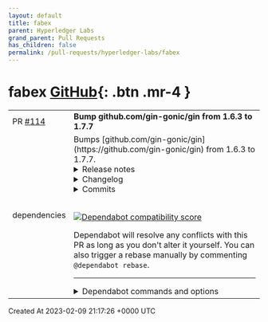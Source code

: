 ```yaml
---
layout: default
title: fabex
parent: Hyperledger Labs
grand_parent: Pull Requests
has_children: false
permalink: /pull-requests/hyperledger-labs/fabex
---
```


# fabex <span class="fs-3 right-align">[GitHub](https://github.com/hyperledger-labs/fabex){: .btn .mr-4 }</span>


<div>
    <table>
        <tr>
            <td>
                PR <a href="https://github.com/hyperledger-labs/fabex/pull/114" class=".btn">#114</a>
            </td>
            <td>
                <b>
                    Bump github.com/gin-gonic/gin from 1.6.3 to 1.7.7
                </b>
            </td>
        </tr>
        <tr>
            <td>
                <span class="chip">dependencies</span>
            </td>
            <td>
                Bumps [github.com/gin-gonic/gin](https://github.com/gin-gonic/gin) from 1.6.3 to 1.7.7.
<details>
<summary>Release notes</summary>
<p><em>Sourced from <a href="https://github.com/gin-gonic/gin/releases">github.com/gin-gonic/gin's releases</a>.</em></p>
<blockquote>
<h2>Release v1.7.7</h2>
<h3>BUGFIXES</h3>
<ul>
<li>Fixed X-Forwarded-For unsafe handling of CVE-2020-28483 <a href="https://github-redirect.dependabot.com/gin-gonic/gin/pull/2844">#2844</a>, closed issue <a href="https://github-redirect.dependabot.com/gin-gonic/gin/issues/2862">#2862</a></li>
<li>Tree: updated the code logic for <code>latestNode</code> <a href="https://github-redirect.dependabot.com/gin-gonic/gin/pull/2897">#2897</a>, closed issue <a href="https://github-redirect.dependabot.com/gin-gonic/gin/issues/2894">#2894</a> <a href="https://github-redirect.dependabot.com/gin-gonic/gin/issues/2878">#2878</a></li>
<li>Tree: fixed the misplacement of adding slashes <a href="https://github-redirect.dependabot.com/gin-gonic/gin/pull/2847">#2847</a>, closed issue <a href="https://github-redirect.dependabot.com/gin-gonic/gin/issues/2843">#2843</a></li>
<li>Tree: fixed tsr with mixed static and wildcard paths <a href="https://github-redirect.dependabot.com/gin-gonic/gin/pull/2924">#2924</a>, closed issue <a href="https://github-redirect.dependabot.com/gin-gonic/gin/issues/2918">#2918</a></li>
</ul>
<h3>ENHANCEMENTS</h3>
<ul>
<li>TrustedProxies: make it backward-compatible <a href="https://github-redirect.dependabot.com/gin-gonic/gin/pull/2887">#2887</a>, closed issue <a href="https://github-redirect.dependabot.com/gin-gonic/gin/issues/2819">#2819</a></li>
<li>TrustedPlatform: provide custom options for another CDN services <a href="https://github-redirect.dependabot.com/gin-gonic/gin/pull/2906">#2906</a></li>
</ul>
<h3>DOCS</h3>
<ul>
<li>NoMethod: added usage annotation (<a href="https://github-redirect.dependabot.com/gin-gonic/gin/pull/2832#issuecomment-929954463">#2832</a>)</li>
</ul>
<h2>Release v1.7.6</h2>
<p>Handle pre release v1.7.5 error, so release v1.7.6 but still use v1.7.4 codes.</p>
<h2>bump new release to fix checksum mismatch</h2>
<p>No release notes provided.</p>
<h2>v1.7.3</h2>
<h3>BUGFIXES</h3>
<ul>
<li>fix level 1 router match <a href="https://github-redirect.dependabot.com/gin-gonic/gin/issues/2767">#2767</a>, <a href="https://github-redirect.dependabot.com/gin-gonic/gin/issues/2796">#2796</a></li>
</ul>
<h2>release v1.7.2</h2>
<h3>BUGFIXES</h3>
<ul>
<li>Fix conflict between param and exact path <a href="https://github-redirect.dependabot.com/gin-gonic/gin/issues/2706">#2706</a>. Close issue <a href="https://github-redirect.dependabot.com/gin-gonic/gin/issues/2682">#2682</a> <a href="https://github-redirect.dependabot.com/gin-gonic/gin/issues/2696">#2696</a>.</li>
</ul>
<h2>v1.7.1</h2>
<h3>BUGFIXES</h3>
<ul>
<li>fix: data race with trustedCIDRs from <a href="https://github-redirect.dependabot.com/gin-gonic/gin/issues/2674">#2674</a>(<a href="https://github-redirect.dependabot.com/gin-gonic/gin/pull/2675">#2675</a>)</li>
</ul>
<h2>Release v1.7.0</h2>
<h3>BUGFIXES</h3>
<ul>
<li>fix compile error from <a href="https://github-redirect.dependabot.com/gin-gonic/gin/pull/2572">#2572</a> (<a href="https://github-redirect.dependabot.com/gin-gonic/gin/pull/2600">#2600</a>)</li>
<li>fix: print headers without Authorization header on broken pipe (<a href="https://github-redirect.dependabot.com/gin-gonic/gin/pull/2528">#2528</a>)</li>
<li>fix(tree): reassign fullpath when register new node (<a href="https://github-redirect.dependabot.com/gin-gonic/gin/pull/2366">#2366</a>)</li>
</ul>
<h3>ENHANCEMENTS</h3>
<ul>
<li>Support params and exact routes without creating conflicts (<a href="https://github-redirect.dependabot.com/gin-gonic/gin/pull/2663">#2663</a>)</li>
<li>chore: improve render string performance (<a href="https://github-redirect.dependabot.com/gin-gonic/gin/pull/2365">#2365</a>)</li>
<li>Sync route tree to httprouter latest code (<a href="https://github-redirect.dependabot.com/gin-gonic/gin/pull/2368">#2368</a>)</li>
</ul>
<!-- raw HTML omitted -->
</blockquote>
<p>... (truncated)</p>
</details>
<details>
<summary>Changelog</summary>
<p><em>Sourced from <a href="https://github.com/gin-gonic/gin/blob/master/CHANGELOG.md">github.com/gin-gonic/gin's changelog</a>.</em></p>
<blockquote>
<h2>Gin v1.7.7</h2>
<h3>BUGFIXES</h3>
<ul>
<li>Fixed X-Forwarded-For unsafe handling of CVE-2020-28483 <a href="https://github-redirect.dependabot.com/gin-gonic/gin/pull/2844">#2844</a>, closed issue <a href="https://github-redirect.dependabot.com/gin-gonic/gin/issues/2862">#2862</a>.</li>
<li>Tree: updated the code logic for <code>latestNode</code> <a href="https://github-redirect.dependabot.com/gin-gonic/gin/pull/2897">#2897</a>, closed issue <a href="https://github-redirect.dependabot.com/gin-gonic/gin/issues/2894">#2894</a> <a href="https://github-redirect.dependabot.com/gin-gonic/gin/issues/2878">#2878</a>.</li>
<li>Tree: fixed the misplacement of adding slashes <a href="https://github-redirect.dependabot.com/gin-gonic/gin/pull/2847">#2847</a>, closed issue <a href="https://github-redirect.dependabot.com/gin-gonic/gin/issues/2843">#2843</a>.</li>
<li>Tree: fixed tsr with mixed static and wildcard paths <a href="https://github-redirect.dependabot.com/gin-gonic/gin/pull/2924">#2924</a>, closed issue <a href="https://github-redirect.dependabot.com/gin-gonic/gin/issues/2918">#2918</a>.</li>
</ul>
<h3>ENHANCEMENTS</h3>
<ul>
<li>TrustedProxies: make it backward-compatible <a href="https://github-redirect.dependabot.com/gin-gonic/gin/pull/2887">#2887</a>, closed issue <a href="https://github-redirect.dependabot.com/gin-gonic/gin/issues/2819">#2819</a>.</li>
<li>TrustedPlatform: provide custom options for another CDN services <a href="https://github-redirect.dependabot.com/gin-gonic/gin/pull/2906">#2906</a>.</li>
</ul>
<h3>DOCS</h3>
<ul>
<li>NoMethod: added usage annotation (<a href="https://github-redirect.dependabot.com/gin-gonic/gin/pull/2832#issuecomment-929954463">#2832</a>).</li>
</ul>
<h2>Gin v1.7.6</h2>
<h3>BUGFIXES</h3>
<ul>
<li>bump new release to fix v1.7.5 release error by using v1.7.4 codes.</li>
</ul>
<h2>Gin v1.7.4</h2>
<h3>BUGFIXES</h3>
<ul>
<li>bump new release to fix checksum mismatch</li>
</ul>
<h2>Gin v1.7.3</h2>
<h3>BUGFIXES</h3>
<ul>
<li>fix level 1 router match <a href="https://github-redirect.dependabot.com/gin-gonic/gin/issues/2767">#2767</a>, <a href="https://github-redirect.dependabot.com/gin-gonic/gin/issues/2796">#2796</a></li>
</ul>
<h2>Gin v1.7.2</h2>
<h3>BUGFIXES</h3>
<ul>
<li>Fix conflict between param and exact path <a href="https://github-redirect.dependabot.com/gin-gonic/gin/issues/2706">#2706</a>. Close issue <a href="https://github-redirect.dependabot.com/gin-gonic/gin/issues/2682">#2682</a> <a href="https://github-redirect.dependabot.com/gin-gonic/gin/issues/2696">#2696</a>.</li>
</ul>
<h2>Gin v1.7.1</h2>
<h3>BUGFIXES</h3>
<ul>
<li>fix: data race with trustedCIDRs from <a href="https://github-redirect.dependabot.com/gin-gonic/gin/issues/2674">#2674</a>(<a href="https://github-redirect.dependabot.com/gin-gonic/gin/pull/2675">#2675</a>)</li>
</ul>
<h2>Gin v1.7.0</h2>
<!-- raw HTML omitted -->
</blockquote>
<p>... (truncated)</p>
</details>
<details>
<summary>Commits</summary>
<ul>
<li><a href="https://github.com/gin-gonic/gin/commit/84d927b8ad57ed9e1cda240b41fa2eed55066103"><code>84d927b</code></a> chore(docs): Bump to v1.7.7 (<a href="https://github-redirect.dependabot.com/gin-gonic/gin/issues/2952">#2952</a>)</li>
<li><a href="https://github.com/gin-gonic/gin/commit/2d3572ae5c66ebcb9f83ebc1fb0882b3201608cd"><code>2d3572a</code></a> Update version.go (<a href="https://github-redirect.dependabot.com/gin-gonic/gin/issues/2923">#2923</a>)</li>
<li><a href="https://github.com/gin-gonic/gin/commit/ae6f7a30475ec4c04eb05bbff0454c2ba4c8015e"><code>ae6f7a3</code></a> fix tsr with mixed static and wildcard paths (<a href="https://github-redirect.dependabot.com/gin-gonic/gin/issues/2924">#2924</a>)</li>
<li><a href="https://github.com/gin-gonic/gin/commit/bb945cfa1cb6eac02bbe308dc509bd598502c16f"><code>bb945cf</code></a> fix the misplacement of adding slashes (<a href="https://github-redirect.dependabot.com/gin-gonic/gin/issues/2847">#2847</a>)</li>
<li><a href="https://github.com/gin-gonic/gin/commit/a3f087277fabe5d7498ce867d2eebec379460dcd"><code>a3f0872</code></a> Provide custom options of TrustedPlatform for another CDN services (<a href="https://github-redirect.dependabot.com/gin-gonic/gin/issues/2906">#2906</a>)</li>
<li><a href="https://github.com/gin-gonic/gin/commit/b5ad462601eac5cf23095c9ecf419be164497748"><code>b5ad462</code></a> Update the code logic for latestNode in tree.go (<a href="https://github-redirect.dependabot.com/gin-gonic/gin/issues/2897">#2897</a>)</li>
<li><a href="https://github.com/gin-gonic/gin/commit/3b555a560534ca3114515c4b32737ba51b10392c"><code>3b555a5</code></a> ClientIP: check every proxy for trustiness (<a href="https://github-redirect.dependabot.com/gin-gonic/gin/issues/2844">#2844</a>)</li>
<li><a href="https://github.com/gin-gonic/gin/commit/fc5d6dd1135f1cc66d8923f06aadb3cfc49ec0b5"><code>fc5d6dd</code></a> Tidy: Complete TrustedProxies feature (<a href="https://github-redirect.dependabot.com/gin-gonic/gin/issues/2887">#2887</a>)</li>
<li><a href="https://github.com/gin-gonic/gin/commit/7d2091402e990ff7ffffe8446554ab8449db1a95"><code>7d20914</code></a> Quick Fix c.ClientIP() mistakely parsing to 127.0.0.1 for who not using r.Run...</li>
<li><a href="https://github.com/gin-gonic/gin/commit/4ad9526095f7f01672d89e365f0f55c5d6cba272"><code>4ad9526</code></a> Fix grammatical and spelling errors in context.go (<a href="https://github-redirect.dependabot.com/gin-gonic/gin/issues/2883">#2883</a>)</li>
<li>Additional commits viewable in <a href="https://github.com/gin-gonic/gin/compare/v1.6.3...v1.7.7">compare view</a></li>
</ul>
</details>
<br />


[![Dependabot compatibility score](https://dependabot-badges.githubapp.com/badges/compatibility_score?dependency-name=github.com/gin-gonic/gin&package-manager=go_modules&previous-version=1.6.3&new-version=1.7.7)](https://docs.github.com/en/github/managing-security-vulnerabilities/about-dependabot-security-updates#about-compatibility-scores)

Dependabot will resolve any conflicts with this PR as long as you don't alter it yourself. You can also trigger a rebase manually by commenting `@dependabot rebase`.

[//]: # (dependabot-automerge-start)
[//]: # (dependabot-automerge-end)

---

<details>
<summary>Dependabot commands and options</summary>
<br />

You can trigger Dependabot actions by commenting on this PR:
- `@dependabot rebase` will rebase this PR
- `@dependabot recreate` will recreate this PR, overwriting any edits that have been made to it
- `@dependabot merge` will merge this PR after your CI passes on it
- `@dependabot squash and merge` will squash and merge this PR after your CI passes on it
- `@dependabot cancel merge` will cancel a previously requested merge and block automerging
- `@dependabot reopen` will reopen this PR if it is closed
- `@dependabot close` will close this PR and stop Dependabot recreating it. You can achieve the same result by closing it manually
- `@dependabot ignore this major version` will close this PR and stop Dependabot creating any more for this major version (unless you reopen the PR or upgrade to it yourself)
- `@dependabot ignore this minor version` will close this PR and stop Dependabot creating any more for this minor version (unless you reopen the PR or upgrade to it yourself)
- `@dependabot ignore this dependency` will close this PR and stop Dependabot creating any more for this dependency (unless you reopen the PR or upgrade to it yourself)
- `@dependabot use these labels` will set the current labels as the default for future PRs for this repo and language
- `@dependabot use these reviewers` will set the current reviewers as the default for future PRs for this repo and language
- `@dependabot use these assignees` will set the current assignees as the default for future PRs for this repo and language
- `@dependabot use this milestone` will set the current milestone as the default for future PRs for this repo and language

You can disable automated security fix PRs for this repo from the [Security Alerts page](https://github.com/hyperledger-labs/fabex/network/alerts).

</details>
            </td>
        </tr>
    </table>
    <div class="right-align">
        Created At 2023-02-09 21:17:26 +0000 UTC
    </div>
</div>

